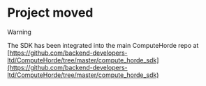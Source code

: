 # Project moved
> [!WARNING]
> The SDK has been integrated into the main ComputeHorde repo at [https://github.com/backend-developers-ltd/ComputeHorde/tree/master/compute_horde_sdk](https://github.com/backend-developers-ltd/ComputeHorde/tree/master/compute_horde_sdk)
